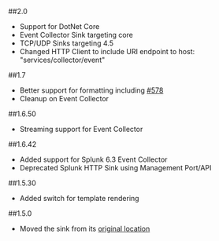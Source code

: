 ##2.0 
 - Support for DotNet Core
 - Event Collector Sink targeting core
 - TCP/UDP Sinks targeting 4.5
 - Changed HTTP Client to include URI endpoint to host: "services/collector/event"

##1.7
 - Better support for formatting including [#578](https://github.com/serilog/serilog/issues/578)
 - Cleanup on Event Collector

##1.6.50
 - Streaming support for Event Collector
 
##1.6.42
 - Added support for Splunk 6.3 Event Collector
 - Deprecated Splunk HTTP Sink using Management Port/API

##1.5.30
 - Added switch for template rendering
 
 ##1.5.0
 - Moved the sink from its [original location](https://github.com/serilog/serilog)